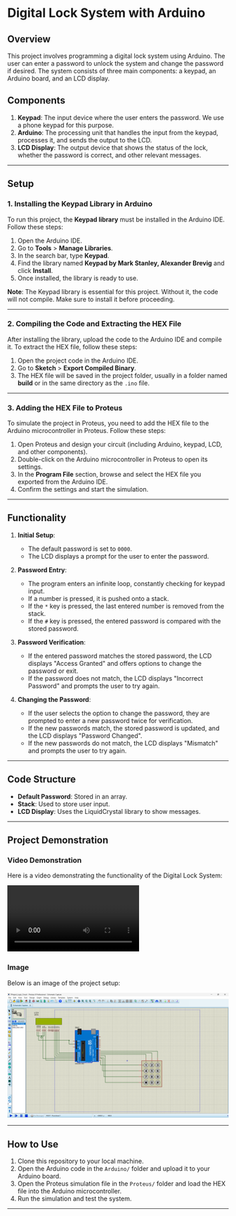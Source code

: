 # Digital Lock System with Arduino

## Overview
This project involves programming a digital lock system using Arduino. The user can enter a password to unlock the system and change the password if desired. The system consists of three main components: a keypad, an Arduino board, and an LCD display.

## Components
1. **Keypad**: The input device where the user enters the password. We use a phone keypad for this purpose.
2. **Arduino**: The processing unit that handles the input from the keypad, processes it, and sends the output to the LCD.
3. **LCD Display**: The output device that shows the status of the lock, whether the password is correct, and other relevant messages.

---

## Setup

### 1. **Installing the Keypad Library in Arduino**
To run this project, the **Keypad library** must be installed in the Arduino IDE. Follow these steps:

1. Open the Arduino IDE.
2. Go to **Tools** > **Manage Libraries**.
3. In the search bar, type **Keypad**.
4. Find the library named **Keypad by Mark Stanley, Alexander Brevig** and click **Install**.
5. Once installed, the library is ready to use.

**Note**: The Keypad library is essential for this project. Without it, the code will not compile. Make sure to install it before proceeding.

---

### 2. **Compiling the Code and Extracting the HEX File**
After installing the library, upload the code to the Arduino IDE and compile it. To extract the HEX file, follow these steps:

1. Open the project code in the Arduino IDE.
2. Go to **Sketch** > **Export Compiled Binary**.
3. The HEX file will be saved in the project folder, usually in a folder named **build** or in the same directory as the `.ino` file.

---

### 3. **Adding the HEX File to Proteus**
To simulate the project in Proteus, you need to add the HEX file to the Arduino microcontroller in Proteus. Follow these steps:

1. Open Proteus and design your circuit (including Arduino, keypad, LCD, and other components).
2. Double-click on the Arduino microcontroller in Proteus to open its settings.
3. In the **Program File** section, browse and select the HEX file you exported from the Arduino IDE.
4. Confirm the settings and start the simulation.

---

## Functionality

1. **Initial Setup**:
   - The default password is set to `0000`.
   - The LCD displays a prompt for the user to enter the password.

2. **Password Entry**:
   - The program enters an infinite loop, constantly checking for keypad input.
   - If a number is pressed, it is pushed onto a stack.
   - If the `*` key is pressed, the last entered number is removed from the stack.
   - If the `#` key is pressed, the entered password is compared with the stored password.

3. **Password Verification**:
   - If the entered password matches the stored password, the LCD displays "Access Granted" and offers options to change the password or exit.
   - If the password does not match, the LCD displays "Incorrect Password" and prompts the user to try again.

4. **Changing the Password**:
   - If the user selects the option to change the password, they are prompted to enter a new password twice for verification.
   - If the new passwords match, the stored password is updated, and the LCD displays "Password Changed".
   - If the new passwords do not match, the LCD displays "Mismatch" and prompts the user to try again.

---

## Code Structure

- **Default Password**: Stored in an array.
- **Stack**: Used to store user input.
- **LCD Display**: Uses the LiquidCrystal library to show messages.

---

## Project Demonstration

### Video Demonstration
Here is a video demonstrating the functionality of the Digital Lock System:

![Digital Lock System](video.mp4)


### Image
Below is an image of the project setup:

![Digital Lock System](image.png)

---

## How to Use
1. Clone this repository to your local machine.
2. Open the Arduino code in the `Arduino/` folder and upload it to your Arduino board.
3. Open the Proteus simulation file in the `Proteus/` folder and load the HEX file into the Arduino microcontroller.
4. Run the simulation and test the system.

---
